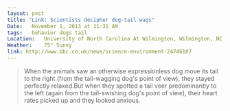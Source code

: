 ```yaml
---
layout: post
title: "Link: Scientists decipher dog-tail wags"
Date:	November 1, 2013 at 11:31 AM
tags:	behavior dogs tail
Location:	University of North Carolina At Wilmington, Wilmington, NC, United States
Weather:	75° Sunny
link: http://www.bbc.co.uk/news/science-environment-24746107
---
```


<blockquote>When the animals saw an otherwise expressionless dog move its tail to the right (from the tail-wagging dog's point of view), they stayed perfectly relaxed.But when they spotted a tail veer predominantly to the left (again from the tail-swishing dog's point of view), their heart rates picked up and they looked anxious.</blockquote>